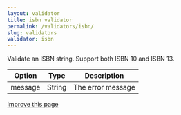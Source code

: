 ```yaml
---
layout: validator
title: isbn validator
permalink: /validators/isbn/
slug: validators
validator: isbn
---
```


Validate an ISBN string. Support both ISBN 10 and ISBN 13.

Option  | Type   | Description
--------|--------|------------
message | String | The error message

<a href="{{ site.repository.docs_edit }}/validators/isbn.md" class="btn btn-info">Improve this page</a>